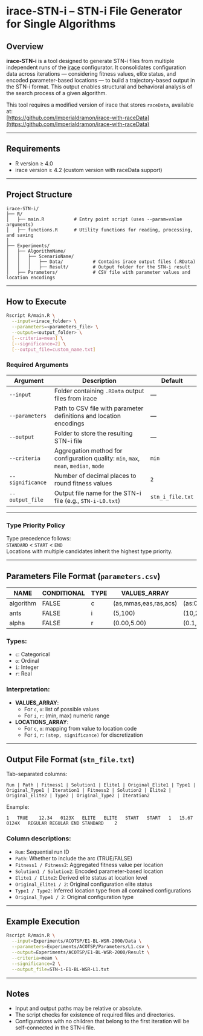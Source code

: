 # irace-STN-i – STN-i File Generator for Single Algorithms

## Overview

**irace-STN-i** is a tool designed to generate STN-i files from multiple independent runs of the [irace](https://github.com/MLopez-Ibanez/irace) configurator. It consolidates configuration data across iterations — considering fitness values, elite status, and encoded parameter-based locations — to build a trajectory-based output in the STN-i format. This output enables structural and behavioral analysis of the search process of a given algorithm.

This tool requires a modified version of irace that stores `raceData`, available at:  
[https://github.com/Imperialdramon/irace-with-raceData](https://github.com/Imperialdramon/irace-with-raceData)

---

## Requirements

- R version ≥ 4.0  
- irace version ≥ 4.2 (custom version with raceData support)

---

## Project Structure

```
irace-STN-i/
├── R/
│   ├── main.R           # Entry point script (uses --param=value arguments)
│   ├── functions.R      # Utility functions for reading, processing, and saving
│
├── Experiments/
│   ├── AlgorithmName/
│   │   ├── ScenarioName/
│   │   │   ├── Data/           # Contains irace output files (.RData)
│   │   │   ├── Result/         # Output folder for the STN-i result
│   ├── Parameters/             # CSV file with parameter values and location encodings
```

---

## How to Execute

```bash
Rscript R/main.R \
  --input=<irace_folder> \
  --parameters=<parameters_file> \
  --output=<output_folder> \
  [--criteria=mean] \
  [--significance=2] \
  [--output_file=custom_name.txt]
```

### Required Arguments

| Argument         | Description                                                                                   | Default         |
|------------------|-----------------------------------------------------------------------------------------------|------------------|
| `--input`        | Folder containing `.RData` output files from irace                                            | —                |
| `--parameters`   | Path to CSV file with parameter definitions and location encodings                            | —                |
| `--output`       | Folder to store the resulting STN-i file                                                      | —                |
| `--criteria`     | Aggregation method for configuration quality: `min`, `max`, `mean`, `median`, `mode`         | `min`            |
| `--significance` | Number of decimal places to round fitness values                                              | `2`              |
| `--output_file`  | Output file name for the STN-i file (e.g., `STN-i-L0.txt`)                                    | `stn_i_file.txt`   |

---

### Type Priority Policy

Type precedence follows:  
`STANDARD` < `START` < `END`  
Locations with multiple candidates inherit the highest type priority.

---

## Parameters File Format (`parameters.csv`)

| NAME      | CONDITIONAL | TYPE | VALUES_ARRAY              | LOCATIONS_ARRAY                         |
|-----------|-------------|------|---------------------------|------------------------------------------|
| algorithm | FALSE       | c    | (as,mmas,eas,ras,acs)     | (as:0,mmas:1,eas:2,ras:3,acs:4)          |
| ants      | FALSE       | i    | (5,100)                   | (10,2)                                   |
| alpha     | FALSE       | r    | (0.00,5.00)               | (0.1,2)                                  |

### Types:
- `c`: Categorical
- `o`: Ordinal
- `i`: Integer
- `r`: Real

### Interpretation:
- **VALUES_ARRAY**:
  - For `c`, `o`: list of possible values
  - For `i`, `r`: (min, max) numeric range
- **LOCATIONS_ARRAY**:
  - For `c`, `o`: mapping from value to location code
  - For `i`, `r`: `(step, significance)` for discretization

---

## Output File Format (`stn_file.txt`)

Tab-separated columns:

```
Run | Path | Fitness1 | Solution1 | Elite1 | Original_Elite1 | Type1 | Original_Type1 | Iteration1 | Fitness2 | Solution2 | Elite2 | Original_Elite2 | Type2 | Original_Type2 | Iteration2
```

Example:

```
1	TRUE	12.34	0123X	ELITE	ELITE	START	START	1	15.67	0124X	REGULAR	REGULAR	END	STANDARD	2
```

### Column descriptions:
- `Run`: Sequential run ID
- `Path`: Whether to include the arc (TRUE/FALSE)
- `Fitness1 / Fitness2`: Aggregated fitness value per location
- `Solution1 / Solution2`: Encoded parameter-based location
- `Elite1 / Elite2`: Derived elite status at location level
- `Original_Elite1 / 2`: Original configuration elite status
- `Type1 / Type2`: Inferred location type from all contained configurations
- `Original_Type1 / 2`: Original configuration type

---

## Example Execution

```bash
Rscript R/main.R \
  --input=Experiments/ACOTSP/E1-BL-WSR-2000/Data \
  --parameters=Experiments/ACOTSP/Parameters/L1.csv \
  --output=Experiments/ACOTSP/E1-BL-WSR-2000/Result \
  --criteria=mean \
  --significance=2 \
  --output_file=STN-i-E1-BL-WSR-L1.txt
```

---

## Notes

- Input and output paths may be relative or absolute.
- The script checks for existence of required files and directories.
- Configurations with no children that belong to the first iteration will be self-connected in the STN-i file.
